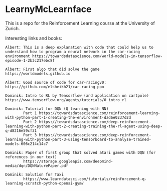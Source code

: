 # LearnyMcLearnface
This is a repo for the Reinforcement Learning course at the University of Zurich.

Interesting links and books:

    Albert: This is a deep explanation with code that could help us to understand how to program a neural network in the car-racing environment https://towardsdatascience.com/world-models-in-tensorflow-episode-1-2b3c217ebc8f
    
    Albert: First algo that did solve the game https://worldmodels.github.io
    
    Albert: Good source of code for car-racingv0: https://github.com/elsheikh21/car-racing-ppo
    
    Dominik: Intro to RL by Tensorflow (and application on cartpole) https://www.tensorflow.org/agents/tutorials/0_intro_rl
    
    Dominik: Tutorial for DQN (Q learning with NN)
    		Part 1 https://towardsdatascience.com/reinforcement-learning-with-python-part-1-creating-the-environment-dad6e0237d2d
    		Part 2 https://towardsdatascience.com/deep-reinforcement-learning-with-python-part-2-creating-training-the-rl-agent-using-deep-q-d8216e59cf31
    		Part 3 https://towardsdatascience.com/deep-reinforcement-learning-with-python-part-3-using-tensorboard-to-analyse-trained-models-606c214c14c7
    		
    Dominik: Paper of first group that solved atari games with DQN (for references in our text)
    		https://storage.googleapis.com/deepmind-media/dqn/DQNNaturePaper.pdf
    		
    Dominik: Solution for Taxi
    		https://www.learndatasci.com/tutorials/reinforcement-q-learning-scratch-python-openai-gym/
